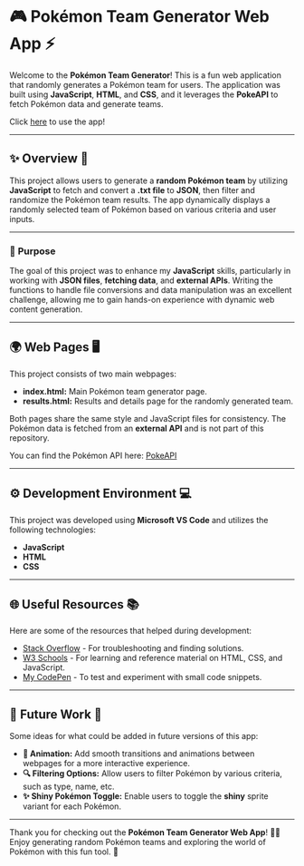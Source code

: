 
# 🎮 **Pokémon Team Generator Web App** ⚡

Welcome to the **Pokémon Team Generator**! This is a fun web application that randomly generates a Pokémon team for users. The application was built using **JavaScript**, **HTML**, and **CSS**, and it leverages the **PokeAPI** to fetch Pokémon data and generate teams. 

Click <a href="https://jordan1819.github.io/Pokemon-Team-Generator-Web-App.io/" target="_blank">here</a> to use the app!

---

## ✨ **Overview** 🌟

This project allows users to generate a **random Pokémon team** by utilizing **JavaScript** to fetch and convert a **.txt file** to **JSON**, then filter and randomize the Pokémon team results. The app dynamically displays a randomly selected team of Pokémon based on various criteria and user inputs.

---

### 🎯 **Purpose**
The goal of this project was to enhance my **JavaScript** skills, particularly in working with **JSON files**, **fetching data**, and **external APIs**. Writing the functions to handle file conversions and data manipulation was an excellent challenge, allowing me to gain hands-on experience with dynamic web content generation.

---

## 🌍 **Web Pages** 🖥️

This project consists of two main webpages:
- **index.html:** Main Pokémon team generator page.
- **results.html:** Results and details page for the randomly generated team.

Both pages share the same style and JavaScript files for consistency. The Pokémon data is fetched from an **external API** and is not part of this repository.

You can find the Pokémon API here: [PokeAPI](https://pokeapi.co)

---

## ⚙️ **Development Environment** 💻

This project was developed using **Microsoft VS Code** and utilizes the following technologies:

- **JavaScript**
- **HTML**
- **CSS**

---

## 🌐 **Useful Resources** 📚

Here are some of the resources that helped during development:

- [Stack Overflow](https://stackoverflow.com) - For troubleshooting and finding solutions.
- [W3 Schools](https://w3schools.com) - For learning and reference material on HTML, CSS, and JavaScript.
- [My CodePen](https://codepen.io/Jordan1819) - To test and experiment with small code snippets.

---

## 🚀 **Future Work** 🔮

Some ideas for what could be added in future versions of this app:

- **🎨 Animation:** Add smooth transitions and animations between webpages for a more interactive experience.
- **🔍 Filtering Options:** Allow users to filter Pokémon by various criteria, such as type, name, etc.
- **✨ Shiny Pokémon Toggle:** Enable users to toggle the **shiny** sprite variant for each Pokémon.

---

Thank you for checking out the **Pokémon Team Generator Web App**! 🧑‍💻 Enjoy generating random Pokémon teams and exploring the world of Pokémon with this fun tool. 🌟
